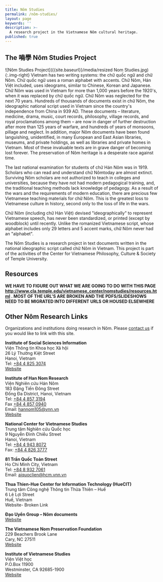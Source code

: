 ```yaml
---
title: Nôm Studies
permalink: /nôm-studies/
layout: page
keywords: ''
description: >-
  A research project in the Vietnamese Nôm cultural heritage.
published: true
---
```

## The 喃學 Nôm Studies Project
![Nôm Studies Project]({{site.baseurl}}/media/resized Nom Studies.jpg){:.img-right}
Vietnam has two writing systems: the chữ quốc ngữ and chữ Nôm. Chữ quốc ngữ uses a roman alphabet with accents. Chữ Nôm, Hán Việt included, uses ideograms, similar to Chinese, Korean and Japanese. Chữ Nôm was used in Vietnam for more than 1,000 years before the 1920's, when it was replaced by chữ quốc ngữ. Chữ Nôm was neglected for the next 70 years.
Hundreds of thousands of documents exist in chữ Nôm, the ideographic national script used in Vietnam since the country's independence from China in 939 AD. These documents – literature, medicine, drama, music, court records, philosophy, village records, and royal proclamations among them – are now in danger of further destruction after more than 125 years of warfare, and hundreds of years of monsoons, pillage and neglect. In addition, major Nôm documents have been found languishing, unidentified, in many European and East Asian libraries, museums, and private holdings, as well as libraries and private homes in Vietnam. Most of these invaluable texts are in grave danger of becoming lost forever. The preservation of Nôm heritage is a desperate race against time.

The last national examination for students of chữ Hán Nôm was in 1919. Scholars who can read and understand chữ Nômtoday are almost extinct. Surviving Nôm scholars are not authorized to teach in colleges and universities, because they have not had modern pedagogical training, and, the traditional teaching methods lack knowledge of pedagogy. As a result of the wars and the requirements of modern education, there are precious few Vietnamese teaching materials for chữ Nôm. This is the greatest loss to Vietnamese culture in history, second only to the loss of life in the wars.

Chữ Nôm (including chữ Hán Việt) devised "ideographically" to represent Vietnamese speech, has never been standardized, or printed (except by woodblock) until recently. Unlike the romanized Vietnamese script, whose alphabet includes only 29 letters and 5 accent marks, chữ Nôm never had an "alphabet".

The Nôm Studies is a research project in text documents written in the national ideographic script called chữ Nôm in Vietnam. This project is part of the activities of the Center for Vietnamese Philosophy, Culture & Society of Temple University.

## Resources
**WE HAVE TO FIGURE OUT WHAT WE ARE GOING TO DO WITH THIS PAGE http://www.cla.temple.edu/vietnamese_center/nomstudies/resources.html . MOST OF THE URL'S ARE BROKEN AND THE PDFS/SLIDESHOWS NEED TO BE MIGRATED INTO DIFFERENT URLS OR HOUSED ELSEWHERE**

## Other Nôm Research Links
Organizations and institutions doing research in Nôm. Please [contact us](mailto:nhan@temple.edu) if you would like to link with this site.

**Institute of Social Sciences Information**<br>
Viện Thông tin Khoa học Xã hội<br> 
26 Lý Thường Kiệt Street<br>
Hanoi, Vietnam<br> 
Tel: [+84 4 825 3074](tel:8448253074)<br>
[Website](http://issi.vass.gov.vn)<br> 

**Institute of Han Nom Research**<br>
Viện Nghiên cứu Hán Nôm<br>
183 Đặng Tiến Đông Street<br>
Đống Đa District, Hanoi, Vietnam<br> 
Tel: [+84 4 857 3194](tel:8448573194)<br> 
Fax [+84 4 857 0940](tel:8448570940)<br>
Email: hannom105@vnn.vn<br> 
[Website](http://www.hannom.org.vn)<br>

**National Center for Vietnamese Studies**<br>
Trung tâm Nghiên cứu Quốc học<br>
9 Nguyễn Đình Chiểu Street<br>
Hanoi, Vietnam<br> 
Tel: [+84 4 943 8072](tel:8449438072)<br>
Fax: [+84 4 826 3777](tel:8448263777)<br>

**81 Trần Quốc Toản Street**<br>
Ho Chi Minh City, Vietnam<br> 
Tel: [+84 8 932 7061](tel:8489327061)<br>
Email: aiquoclien@hcm.vnn.vn<br>

**Thua Thien-Hue Center for Information Technology (HueCIT)**<br>
Trung tâm Công nghệ Thông tin Thừa Thiên – Huế<br>
6 Lê Lợi Street<br> 
Huế, Vietnam<br> 
Website- Broken Link<br>

**Đạo Uyển Group – Nôm documents**<br>
[Website](http://www.daouyen.com/NomDoc/Nom.htm)<br>

**The Vietnamese Nom Preservation Foundation**<br>
229 Beachers Brook Lane<br>
Cary, NC 27511<br>
[Website](http://www.nomfoundation.org)<br>

**Institute of Vietnamese Studies**<br> 
Viện Việt học<br>
P.O.Box 11900<br>
Westminster, CA 92685-1900<br>
[Website](http://www.viethoc.org)
